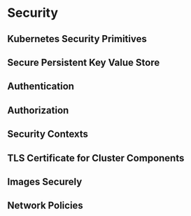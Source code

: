 # Security

## Kubernetes Security Primitives

## Secure Persistent Key Value Store

## Authentication

## Authorization

## Security Contexts

## TLS Certificate for Cluster Components

## Images Securely

## Network Policies 
